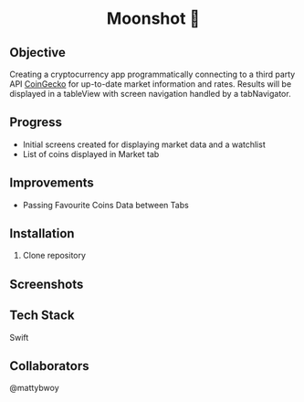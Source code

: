 <h1 align="center">

Moonshot :full_moon_with_face:

</h1>

## Objective
Creating a cryptocurrency app programmatically connecting to a third party API [CoinGecko](https://www.coingecko.com/en/api) for up-to-date market information and rates. 
Results will be displayed in a tableView with screen navigation handled by a tabNavigator.

## Progress
- Initial screens created for displaying market data and a watchlist
- List of coins displayed in Market tab

## Improvements
- Passing Favourite Coins Data between Tabs

## Installation

1. Clone repository

## Screenshots

## Tech Stack
Swift

## Collaborators
@mattybwoy
